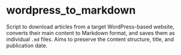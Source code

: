 # wordpress_to_markdown
Script to download articles from a target WordPress-based website, converts their main content to Markdown format, and saves them as individual `.md` files. Aims to preserve the content structure, title, and publication date.
